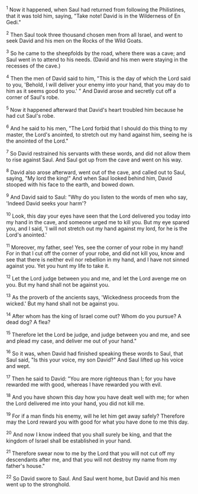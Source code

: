 <sup>1</sup> 
Now it happened, when Saul had returned from following the Philistines, that it was told him, saying, "Take note! David is in the Wilderness of En Gedi." 

<sup>2</sup> 
Then Saul took three thousand chosen men from all Israel, and went to seek David and his men on the Rocks of the Wild Goats. 

<sup>3</sup> 
So he came to the sheepfolds by the road, where there was a cave; and Saul went in to attend to his needs. (David and his men were staying in the recesses of the cave.) 

<sup>4</sup> 
Then the men of David said to him, "This is the day of which the Lord said to you, 'Behold, I will deliver your enemy into your hand, that you may do to him as it seems good to you.' " And David arose and secretly cut off a corner of Saul's robe. 

<sup>5</sup> 
Now it happened afterward that David's heart troubled him because he had cut Saul's robe. 

<sup>6</sup> 
And he said to his men, "The Lord forbid that I should do this thing to my master, the Lord's anointed, to stretch out my hand against him, seeing he is the anointed of the Lord." 

<sup>7</sup> 
So David restrained his servants with these words, and did not allow them to rise against Saul. And Saul got up from the cave and went on his way. 

<sup>8</sup> 
David also arose afterward, went out of the cave, and called out to Saul, saying, "My lord the king!" And when Saul looked behind him, David stooped with his face to the earth, and bowed down. 

<sup>9</sup> 
And David said to Saul: "Why do you listen to the words of men who say, 'Indeed David seeks your harm'? 

<sup>10</sup> 
Look, this day your eyes have seen that the Lord delivered you today into my hand in the cave, and someone urged me to kill you. But my eye spared you, and I said, 'I will not stretch out my hand against my lord, for he is the Lord's anointed.' 

<sup>11</sup> 
Moreover, my father, see! Yes, see the corner of your robe in my hand! For in that I cut off the corner of your robe, and did not kill you, know and see that there is neither evil nor rebellion in my hand, and I have not sinned against you. Yet you hunt my life to take it. 

<sup>12</sup> 
Let the Lord judge between you and me, and let the Lord avenge me on you. But my hand shall not be against you. 

<sup>13</sup> 
As the proverb of the ancients says, 'Wickedness proceeds from the wicked.' But my hand shall not be against you. 

<sup>14</sup> 
After whom has the king of Israel come out? Whom do you pursue? A dead dog? A flea? 

<sup>15</sup> 
Therefore let the Lord be judge, and judge between you and me, and see and plead my case, and deliver me out of your hand." 

<sup>16</sup> 
So it was, when David had finished speaking these words to Saul, that Saul said, "Is this your voice, my son David?" And Saul lifted up his voice and wept. 

<sup>17</sup> 
Then he said to David: "You are more righteous than I; for you have rewarded me with good, whereas I have rewarded you with evil. 

<sup>18</sup> 
And you have shown this day how you have dealt well with me; for when the Lord delivered me into your hand, you did not kill me. 

<sup>19</sup> 
For if a man finds his enemy, will he let him get away safely? Therefore may the Lord reward you with good for what you have done to me this day. 

<sup>20</sup> 
And now I know indeed that you shall surely be king, and that the kingdom of Israel shall be established in your hand. 

<sup>21</sup> 
Therefore swear now to me by the Lord that you will not cut off my descendants after me, and that you will not destroy my name from my father's house." 

<sup>22</sup> 
So David swore to Saul. And Saul went home, but David and his men went up to the stronghold.